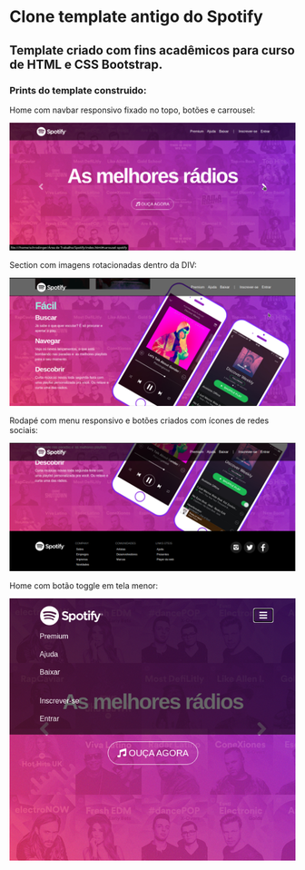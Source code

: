# Clone template antigo do Spotify

## Template criado com fins acadêmicos para curso de HTML e CSS Bootstrap.

### Prints do template construido:

Home com navbar responsivo fixado no topo, botões e carrousel:

![Home Spotify](https://github.com/SchrodingerF7/oldspotify-clone/blob/master/prints/homespotify.png)

Section com imagens rotacionadas dentro da DIV:

![Section Spotify](https://github.com/SchrodingerF7/oldspotify-clone/blob/master/prints/rotacionadospotify.png)

Rodapé com menu responsivo e botões criados com ícones de redes sociais:

![Rodape Spotify](https://github.com/SchrodingerF7/oldspotify-clone/blob/master/prints/rodapespotify.png)

Home com botão toggle em tela menor:

![Home responsivo Spotify](https://github.com/SchrodingerF7/oldspotify-clone/blob/master/prints/spotifyresponsivo.png)





